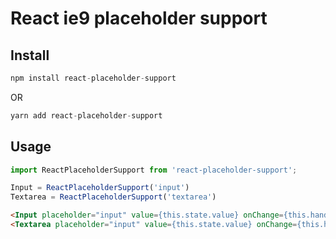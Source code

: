 React ie9 placeholder support
=============================

## Install

```js
npm install react-placeholder-support
```

OR

```js
yarn add react-placeholder-support
```

## Usage

```js
import ReactPlaceholderSupport from 'react-placeholder-support';

Input = ReactPlaceholderSupport('input')
Textarea = ReactPlaceholderSupport('textarea')
```

```html
<Input placeholder="input" value={this.state.value} onChange={this.handleChange} />
<Textarea placeholder="input" value={this.state.value} onChange={this.handleChange} />
```
